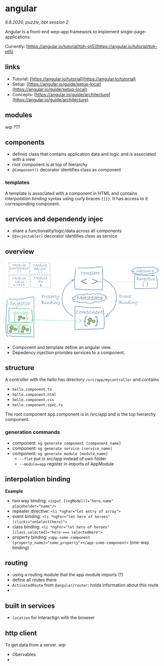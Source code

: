 # angular

*6.8.2020, puzzle, bbt session 2*

Angular is a front-end wep-app framework to implement single-page-applications.

Currently: [https://angular.io/tutorial/toh-pt5](https://angular.io/tutorial/toh-pt5)

## links

- Tutorial: [https://angular.io/tutorial](https://angular.io/tutorial)
- Setup: [https://angular.io/guide/setup-local](https://angular.io/guide/setup-local)
- Concepts: [https://angular.io/guide/architecture](https://angular.io/guide/architecture)


## modules

_wip_
???

## components

- defines class that contains application data and logic and is associated with a view
- root component is at top of hierarchy
- `@Component()` decorator identifies class as component

### templates
A template is associated with a component in HTML and contains _interpolation binding_ syntax using curly braces `{{}}`.
It has access to it corresponding component.

## services and dependendy injec

- share a functionality/logic/data across all components
- `@Incjectable()` decorator identifies class as service

## overview

![Angular Overview](/resources/angular_overview.png)

- Component and template define an angular view.
- Depedency injection provides services to a component.

## structure

A controller with the _hello_ has directory `/src/app/mycontroller` and contains
- `hello.component.ts`
- `hello.component.html`
- `hello.component.css`
- `hello.component.spec.ts`

The root component app.component is in /src/app and is the top hierarchy component.

### generation commands
- component: `ng generate component [component_name]`
- component: `ng generate service [service_name]`
- component: `ng generate module [module_name]`
  - `--flat` put in _src/app_ instead of own folder
  - `--module=app` register in imports of AppModule

## interpolation binding
**Example**
- two way binding: `<input [(ngModel)]="hero.name" placeholder="name"/>`
- repeater directive: `<li *ngFor="let entry of array">`
- event binding: `<li *ngFor="let hero of heroes" (click)="onSelect(hero)">`
- class binding: `<li *ngFor="let hero of heroes" [class.selected]="hero === selectedHero">`
- property binding: `<app-some-component [property_name]="some_property"></app-some-component>` (one-way binding)

## routing

- using a routing module that the app module imports (?)
- define all routes there
- `ActivatedRoute` from `@angular/router`: holds information about this route
-

## built in services

- `location` for interactign with the browser

## http client

To get data from a server.
_wip_
- Obervables<T>
-
